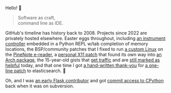 Hello! 👋

> Software as craft, <br/>
> command line as IDE.

GitHub's timeline has history back to 2008. Projects since 2022 are privately hosted elsewhere. Easter eggs throughout, including [an instrument controller][guppi] embedded in a Python REPL w/tab completion of memory locations, the BSP/community patches that I fixed to run [a custom Linux][linux] on the [PineNote e-reader][pinenote], a [personal X11 patch][yeahconsole] that found its own way into [an Arch package][arch], the 15-year-old gists that [get traffic][mssql] and are [still marked as helpful][matplotlib] today, and that one time I got [a hand-written thank-you](img/elasticsearch.jpg) for [a one-line patch][elasticsearch] to elasticsearch. 🤣

Oh, and I was [an early Flask contributor][flask] and got [commit access to CPython][cpython] back when it was on subversion.

[arch]: https://aur.archlinux.org/cgit/aur.git/tree/yeahconsole_c.patch?h=yeahconsole
[cpython]: https://jython-devguide.readthedocs.io/en/latest/developers.html
[elasticsearch]: https://github.com/elastic/elasticsearch/pull/4958/files
[flask]: https://github.com/pallets/flask/graphs/contributors
[guppi]: https://github.com/nrao/guppi-controller
[linux]: https://github.com/torvalds/linux/compare/master...rduplain:linux:pinenote
[matplotlib]: https://gist.github.com/rduplain/1641344
[mssql]: https://gist.github.com/rduplain/1293636
[pinenote]: https://pine64.org/devices/pinenote/
[yeahconsole]: https://github.com/rduplain/yeahconsole/commit/2248800
